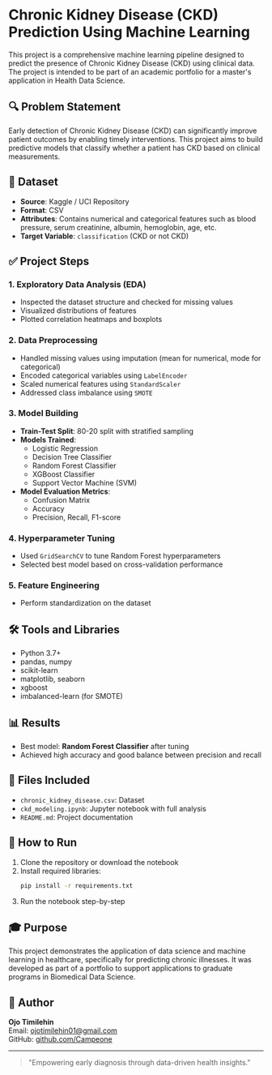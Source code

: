 # Chronic Kidney Disease (CKD) Prediction Using Machine Learning

This project is a comprehensive machine learning pipeline designed to predict the presence of Chronic Kidney Disease (CKD) using clinical data. The project is intended to be part of an academic portfolio for a master's application in Health Data Science.

## 🔍 Problem Statement
Early detection of Chronic Kidney Disease (CKD) can significantly improve patient outcomes by enabling timely interventions. This project aims to build predictive models that classify whether a patient has CKD based on clinical measurements.

## 📁 Dataset
- **Source**: Kaggle / UCI Repository
- **Format**: CSV
- **Attributes**: Contains numerical and categorical features such as blood pressure, serum creatinine, albumin, hemoglobin, age, etc.
- **Target Variable**: `classification` (CKD or not CKD)

## ✅ Project Steps

### 1. Exploratory Data Analysis (EDA)
- Inspected the dataset structure and checked for missing values
- Visualized distributions of features
- Plotted correlation heatmaps and boxplots

### 2. Data Preprocessing
- Handled missing values using imputation (mean for numerical, mode for categorical)
- Encoded categorical variables using `LabelEncoder`
- Scaled numerical features using `StandardScaler`
- Addressed class imbalance using `SMOTE`

### 3. Model Building
- **Train-Test Split**: 80-20 split with stratified sampling
- **Models Trained**:
  - Logistic Regression
  - Decision Tree Classifier
  - Random Forest Classifier
  - XGBoost Classifier
  - Support Vector Machine (SVM)
- **Model Evaluation Metrics**:
  - Confusion Matrix
  - Accuracy
  - Precision, Recall, F1-score

### 4. Hyperparameter Tuning
- Used `GridSearchCV` to tune Random Forest hyperparameters
- Selected best model based on cross-validation performance

### 5. Feature Engineering 
- Perform standardization on the dataset

## 🛠️ Tools and Libraries
- Python 3.7+
- pandas, numpy
- scikit-learn
- matplotlib, seaborn
- xgboost
- imbalanced-learn (for SMOTE)

## 📊 Results
- Best model: **Random Forest Classifier** after tuning
- Achieved high accuracy and good balance between precision and recall

## 📎 Files Included
- `chronic_kidney_disease.csv`: Dataset
- `ckd_modeling.ipynb`: Jupyter notebook with full analysis
- `README.md`: Project documentation

## 📌 How to Run
1. Clone the repository or download the notebook
2. Install required libraries:
   ```bash
   pip install -r requirements.txt
   ```
3. Run the notebook step-by-step

## 🎓 Purpose
This project demonstrates the application of data science and machine learning in healthcare, specifically for predicting chronic illnesses. It was developed as part of a portfolio to support applications to graduate programs in Biomedical Data Science.

## 🔗 Author
**Ojo Timilehin**  
Email: [ojotimilehin01@gmail.com](mailto:ojotimilehin01@gmail.com)  
GitHub: [github.com/Campeone](https://github.com/Campeone)  

---
> "Empowering early diagnosis through data-driven health insights."
